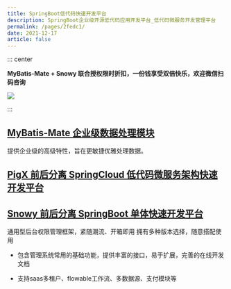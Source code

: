 ```yaml
---
title: SpringBoot低代码快速开发平台
description: SpringBoot企业级开源低代码应用开发平台_低代码微服务开发管理平台
permalink: /pages/2fedc1/
date: 2021-12-17
article: false
---
```


::: center

**MyBatis-Mate + Snowy 联合授权限时折扣，一份钱享受双倍快乐，欢迎微信扫码咨询**

<img align="center" src="/img/springboot.png"/>

:::

## [MyBatis-Mate 企业级数据处理模块](https://baomidou.com/pages/1864e1)


提供企业级的高级特性，旨在更敏捷优雅处理数据。


## [PigX 前后分离 SpringCloud 低代码微服务架构快速开发平台](https://baomidou.com/pages/3fedc1)


## [Snowy 前后分离 SpringBoot 单体快速开发平台](https://xiaonuo.vip/)


通用型后台权限管理框架，紧随潮流、开箱即用 拥有多种版本选择，随意搭配使用

- 包含管理系统常用的基础功能，提供丰富的接口，易于扩展，完善的在线开发文档

- 支持saas多租户、flowable工作流、多数据源、支付模块等
